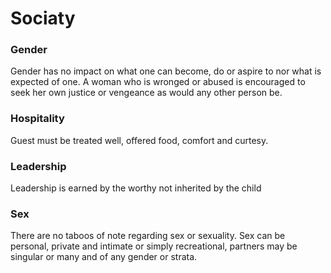 # Sociaty

### Gender

Gender has no impact on what one can become, do or aspire to nor what is expected of one. A woman who is wronged or abused is encouraged to seek her own justice or vengeance as would any other person be.

### Hospitality

Guest must be treated well, offered food, comfort and curtesy.

### Leadership

Leadership is earned by the worthy not inherited by the child

### Sex

There are no taboos of note regarding sex or sexuality. Sex can be personal, private and intimate or simply recreational, partners may be singular or many and of any gender or strata.
